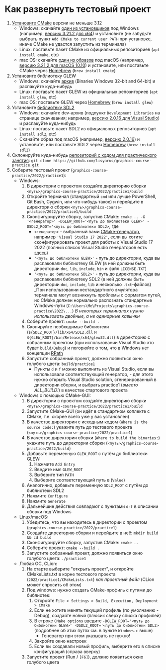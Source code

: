 # Как развернуть тестовый проект

1. [Установите CMake](https://cmake.org/install/) версии не меньше 3.12
    * Windows: скачайте [один из установщиков](https://cmake.org/download/) под Windows (например, [версию 3.21.2 для x64](https://github.com/Kitware/CMake/releases/download/v3.21.2/cmake-3.21.2-windows-x86_64.msi)) и установите (не забудьте выбрать пункт `Add CMake to current user PATH` при установке, иначе CMake не удастся запустить из терминала)
    * Linux: поставьте пакет CMake из официальных репозиториев (`apt install cmake`, etc)
    * mac OS: скачайте [один из образов](https://cmake.org/download/) под macOS (например, [версию 3.21.2 для macOS 10.10](https://github.com/Kitware/CMake/releases/download/v3.21.2/cmake-3.21.2-macos10.10-universal.dmg)) и установите, или поставьте CMake через [Homebrew](https://brew.sh/) (`brew install cmake`)
2. Установите библиотеку GLEW
    * Windows: скачайте [архив](http://glew.sourceforge.net/) (Binaries	Windows 32-bit and 64-bit) и распакуйте куда-нибудь
    * Linux: поставьте пакет GLEW из официальных репозиториев (`apt install glew`, etc)
    * mac OS: поставьте GLEW через [Homebrew](https://brew.sh/) (`brew install glew`)
3. Установите [библиотеку SDL2](https://www.libsdl.org/download-2.0.php)
    * Windows: скачайте dev-архив (подпункт `Development Libraries` на странице скачивания; например, [версию 2.0.16 для Visual Studio](https://www.libsdl.org/release/SDL2-devel-2.0.16-VC.zip)) и распакуйте куда-нибудь
    * Linux: поставьте пакет SDL2 из официальных репозиториев (`apt install sdl2`, etc)
    * Скачайте образ под macOS (например, [версию 2.0.16](https://www.libsdl.org/release/SDL2-2.0.16.dmg)) и установите, или поставьте SDL2 через [Homebrew](https://brew.sh/) (`brew install sdl2`)
4. Склонируйте куда-нибудь [репозиторий с кодом для практического занятия](https://github.com/lisyarus/graphics-course-practice/tree/master/practice1):
    `git clone https://github.com/lisyarus/graphics-course-practice.git`
5. Соберите тестовый проект (`graphics-course-practice/2022/practice1`):
    * Windows:
        1. В директории с проектом создайте директорию сборки `<путь>/graphics-course-practice/2022/practice1/build`
        2. Откройте терминал (стандартный `cmd` или лучше PowerShell, Git Bash, Cygwin, или что-нибудь такое) и перейдите в директорию сборки `<путь>/graphics-course-practice/2022/practice1/build`
        3. Сконфигурируйте сборку, запустив CMake: 
           `cmake .. -G '<генератор>' -DGLEW_ROOT='<путь до библиотеки GLEW>' -DSDL2_ROOT='<путь до библиотеки SDL2>`, где
            * `<генератор>` - выбранный вами [CMake-генератор](https://cmake.org/cmake/help/latest/manual/cmake-generators.7.html), например `'Visual Studio 17 2022'`, если вы хотите сконфигурировать проект для работы с Visual Studio 17 2022 (полный список Visual Studio генераторов есть [здесь](https://cmake.org/cmake/help/latest/manual/cmake-generators.7.html#visual-studio-generators))
            * `'<путь до библиотеки GLEW>'` - путь до директории, куда вы распаковали библиотеку GLEW (в ней должны быть директории `doc`, `lib`, `include`, `bin` и файл `LICENSE.TXT`)
            * `'<путь до библиотеки SDL2>'` - путь до директории, куда вы распаковали библиотеку SDL2 (в ней должны быть директории `doc`, `include`, `lib` и несколько `.txt`-файлов)
            _При использовании нестандартного эмулятора терминала могут возникнуть проблемы с форматом путей, но CMake должен нормально распознать стандартные Windows-пути (`C:\Users\Me\Projects\graphics-course-practice\2022\...`)
            _В некоторых терминалах нужно использовать двойные, а не одинарные кавычки_
        4. Соберите проект: `cmake --build .`
        5. Скопируйте необходимые библиотеки (`${SDL2_ROOT}/lib/x64/SDL2.dll` и `${GLEW_ROOT}/bin/Release/x64/glew32.dll`) в директорию с собранным проектом (при использовании Visual Studio это будет `build/Debug`) и погорюйте о том, что в Windows нет концепции [RPath](https://en.wikipedia.org/wiki/Rpath)
        6. Запустите собранный проект, должно появиться окно голубого цвета: `build/practice1`
            * Пункты `d` и `f` можно выполнить из Visual Studio, если вы использовали соответствующий генератор, - для этого нужно открыть Visual Studio solution, сгенерированный в директории сборки, и выбрать practice1 (*вместо ALL_BUILD!*) в качестве стартового проекта
    * Windows с помощью CMake-GUI:
        1. В директории с проектом создайте директорию сборки `<путь>/graphics-course-practice/2022/practice1/build`
        2. Запустите CMake-GUI (он идёт в стандартном коплекте с CMake, т.е. скорее всего уже у вас установлен)
        3. В качестве директории с исходным кодом (`Where is the source code:`) укажите путь до тестового проекта (`<путь>/graphics-course-practice/2022/practice1`)
        4. В качестве директории сборки (`Where to build the binaries:`) укажите путь до директории сборки (`<путь>/graphics-course-practice/2022/build`)
        5. Добавьте переменную `GLEW_ROOT` с путём до библиотеки GLEW:
            1. Нажмите `Add Entry`
            2. Введите имя `GLEW_ROOT`
            3. Выберите тип `PATH`
            4. Выберите соответствующий путь в (`Value`)
        6. Аналогично, добавьте переменную `SDL2_ROOT` с путём до библиотеки SDL2
        7. Нажмите `Configure`
        8. Нажмите `Generate`
        9. Дальнейшие действия совпадают с пунктами `d-f` в описании сборки под Windows
    * Linux/macOS:
        1. Убедитесь, что вы находитесь в директории с проектом (`graphics-course-practice/2022/practice1`)
        2. Создайте директорию сборки и перейдите в неё: `mkdir build && cd build`
        3. Сконфигурируйте сборку, запустив CMake: `cmake ..`
        4. Соберите проект: `cmake --build .`
        5. Запустите собранный проект, должно появиться окно голубого цвета: `./practice1`
    * Любая ОС, CLion:
        1. На старте выберите "открыть проект", и откройте CMakeLists.txt в корне тестового проекта (`2022/practice1/CMakeLists.txt`) *как проектный файл* (CLion может спросить об этом)
        2. Под windows: нужно создать CMake-профиль с путями до библиотек:
            1. Откройте `File > Settings > Build, Execution, Deployment > CMake`
            2. Если не хотите менять текущий профиль (по умолчанию - Debug), создайте новый (плюсик сверху списка профилей)
            3. В строке `CMake options` введите `-DGLEW_ROOT='<путь до библиотеки GLEW>' -DSDL2_ROOT='<путь до библиотеки SDL2>` (подробнее об этих путях см. в пункте `Windows.c` выше)
                * Генератор при этом указывать не нужно!
            4. Закройте окно настроек
            5. Если вы создавали новый профиль, выберите его в списке конфигураций (справа вверху)
        3. Запустите проект (Run / `[F6]`), должно появиться окно голубого цвета
